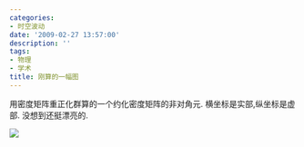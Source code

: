 ```yaml
---
categories:
- 时空波动
date: '2009-02-27 13:57:00'
description: ''
tags:
- 物理
- 学术
title: 刚算的一幅图
---
```

用密度矩阵重正化群算的一个约化密度矩阵的非对角元. 横坐标是实部,纵坐标是虚部. 没想到还挺漂亮的.



[![](/assets/spacetimewave/2009/02/rdm.jpg)](/assets/spacetimewave/2009/02/rdm.jpg)


